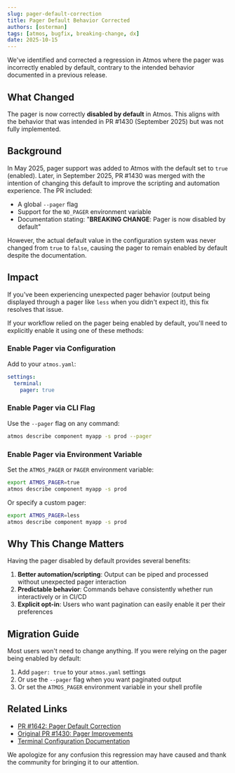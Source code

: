 ```yaml
---
slug: pager-default-correction
title: Pager Default Behavior Corrected
authors: [osterman]
tags: [atmos, bugfix, breaking-change, dx]
date: 2025-10-15
---
```


We've identified and corrected a regression in Atmos where the pager was incorrectly enabled by default, contrary to the intended behavior documented in a previous release.

<!--truncate-->

## What Changed

The pager is now correctly **disabled by default** in Atmos. This aligns with the behavior that was intended in PR #1430 (September 2025) but was not fully implemented.

## Background

In May 2025, pager support was added to Atmos with the default set to `true` (enabled). Later, in September 2025, PR #1430 was merged with the intention of changing this default to improve the scripting and automation experience. The PR included:

- A global `--pager` flag
- Support for the `NO_PAGER` environment variable
- Documentation stating: "**BREAKING CHANGE**: Pager is now disabled by default"

However, the actual default value in the configuration system was never changed from `true` to `false`, causing the pager to remain enabled by default despite the documentation.

## Impact

If you've been experiencing unexpected pager behavior (output being displayed through a pager like `less` when you didn't expect it), this fix resolves that issue.

If your workflow relied on the pager being enabled by default, you'll need to explicitly enable it using one of these methods:

### Enable Pager via Configuration

Add to your `atmos.yaml`:

```yaml
settings:
  terminal:
    pager: true
```

### Enable Pager via CLI Flag

Use the `--pager` flag on any command:

```bash
atmos describe component myapp -s prod --pager
```

### Enable Pager via Environment Variable

Set the `ATMOS_PAGER` or `PAGER` environment variable:

```bash
export ATMOS_PAGER=true
atmos describe component myapp -s prod
```

Or specify a custom pager:

```bash
export ATMOS_PAGER=less
atmos describe component myapp -s prod
```

## Why This Change Matters

Having the pager disabled by default provides several benefits:

1. **Better automation/scripting**: Output can be piped and processed without unexpected pager interaction
2. **Predictable behavior**: Commands behave consistently whether run interactively or in CI/CD
3. **Explicit opt-in**: Users who want pagination can easily enable it per their preferences

## Migration Guide

Most users won't need to change anything. If you were relying on the pager being enabled by default:

1. Add `pager: true` to your `atmos.yaml` settings
2. Or use the `--pager` flag when you want paginated output
3. Or set the `ATMOS_PAGER` environment variable in your shell profile

## Related Links

- [PR #1642: Pager Default Correction](https://github.com/cloudposse/atmos/pull/1642)
- [Original PR #1430: Pager Improvements](https://github.com/cloudposse/atmos/pull/1430)
- [Terminal Configuration Documentation](/cli/configuration/terminal)

We apologize for any confusion this regression may have caused and thank the community for bringing it to our attention.
